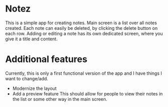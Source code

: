 # Notez
This is a simple app for creating notes.
Main screen is a list over all notes created.
Each note can easily be deleted, by clicking
the delete button on each row.
Adding or editing a note has its own dedicated
screen, where you give it a title and content.

# Additional features
Currently, this is only a first functional version
of the app and I have things I want to change/add.
- Modernize the layout
- Add a preview feature
  This should allow for people to view their notes
  in the list or some other way in the main screen. 